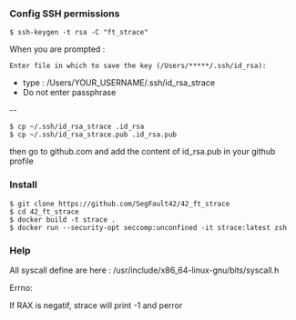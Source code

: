 ### Config SSH permissions
	
	$ ssh-keygen -t rsa -C "ft_strace"

 When you are prompted :

	Enter file in which to save the key (/Users/*****/.ssh/id_rsa):

- type : /Users/YOUR_USERNAME/.ssh/id_rsa_strace
- Do not enter passphrase

--

	$ cp ~/.ssh/id_rsa_strace .id_rsa
	$ cp ~/.ssh/id_rsa_strace.pub .id_rsa.pub

then go to github.com and add the content of id_rsa.pub in your github profile 

### Install

	$ git clone https://github.com/SegFault42/42_ft_strace
	$ cd 42_ft_strace
	$ docker build -t strace .
	$ docker run --security-opt seccomp:unconfined -it strace:latest zsh


### Help

All syscall define are here :  /usr/include/x86_64-linux-gnu/bits/syscall.h

Errno:

If RAX is negatif, strace will print -1 and perror
